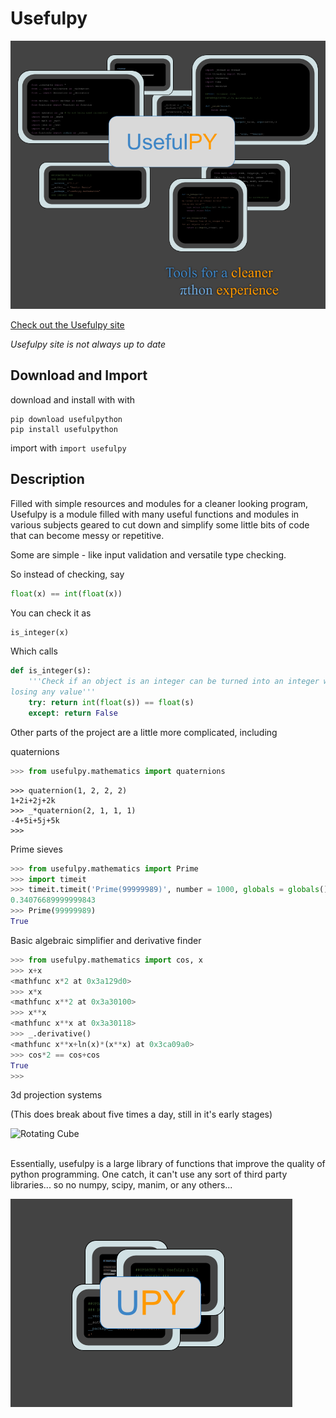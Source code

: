 # Usefulpy

![Usefulpy Logo](https://github.com/Augustin007/Augustin007/raw/main/UsefulPY_with_quote.png)

[Check out the Usefulpy site](https://augustin007.github.io/usefulpy/)

_Usefulpy site is not always up to date_

## Download and Import

download and install with with 
```
pip download usefulpython
pip install usefulpython
```

import with `import usefulpy`

## Description

Filled with simple resources and modules for a cleaner looking program, Usefulpy is a module filled with many useful functions and modules in various subjects geared to cut down and simplify some little bits of code that can become messy or repetitive.

Some are simple - like input validation and versatile type checking.

So instead of checking, say
```python
float(x) == int(float(x))
```

You can check it as
```python
is_integer(x)
```

Which calls 
```python
def is_integer(s):
    '''Check if an object is an integer can be turned into an integer without
losing any value'''
    try: return int(float(s)) == float(s)
    except: return False
```

Other parts of the project are a little more complicated, including 

quaternions
```python
>>> from usefulpy.mathematics import quaternions
```
```
>>> quaternion(1, 2, 2, 2)
1+2i+2j+2k
>>> _*quaternion(2, 1, 1, 1)
-4+5i+5j+5k
>>> 
```

Prime sieves
```python
>>> from usefulpy.mathematics import Prime
>>> import timeit
>>> timeit.timeit('Prime(99999989)', number = 1000, globals = globals())
0.34076689999999843
>>> Prime(99999989)
True
```

Basic algebraic simplifier and derivative finder
```python
>>> from usefulpy.mathematics import cos, x
>>> x+x
<mathfunc x*2 at 0x3a129d0>
>>> x*x
<mathfunc x**2 at 0x3a30100>
>>> x**x
<mathfunc x**x at 0x3a30118>
>>> _.derivative()
<mathfunc x**x+ln(x)*(x**x) at 0x3ca09a0>
>>> cos*2 == cos+cos
True
>>> 
```

3d projection systems

(This does break about five times a day, still in it's early stages)

![Rotating Cube](https://github.com/Augustin007/Augustin007/raw/main/Cube_rot.gif)

\
Essentially, usefulpy is a large library of functions that improve the quality of python programming. One catch, it can't use any sort of third party libraries... so no numpy, scipy, manim, or any others... 


![mini_usefulpy_logo](https://github.com/Augustin007/Augustin007/raw/main/Mini_usefulpy.png)
